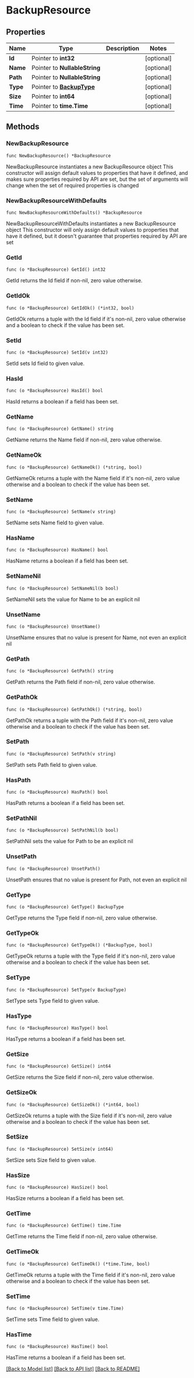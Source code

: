 # BackupResource

## Properties

Name | Type | Description | Notes
------------ | ------------- | ------------- | -------------
**Id** | Pointer to **int32** |  | [optional] 
**Name** | Pointer to **NullableString** |  | [optional] 
**Path** | Pointer to **NullableString** |  | [optional] 
**Type** | Pointer to [**BackupType**](BackupType.md) |  | [optional] 
**Size** | Pointer to **int64** |  | [optional] 
**Time** | Pointer to **time.Time** |  | [optional] 

## Methods

### NewBackupResource

`func NewBackupResource() *BackupResource`

NewBackupResource instantiates a new BackupResource object
This constructor will assign default values to properties that have it defined,
and makes sure properties required by API are set, but the set of arguments
will change when the set of required properties is changed

### NewBackupResourceWithDefaults

`func NewBackupResourceWithDefaults() *BackupResource`

NewBackupResourceWithDefaults instantiates a new BackupResource object
This constructor will only assign default values to properties that have it defined,
but it doesn't guarantee that properties required by API are set

### GetId

`func (o *BackupResource) GetId() int32`

GetId returns the Id field if non-nil, zero value otherwise.

### GetIdOk

`func (o *BackupResource) GetIdOk() (*int32, bool)`

GetIdOk returns a tuple with the Id field if it's non-nil, zero value otherwise
and a boolean to check if the value has been set.

### SetId

`func (o *BackupResource) SetId(v int32)`

SetId sets Id field to given value.

### HasId

`func (o *BackupResource) HasId() bool`

HasId returns a boolean if a field has been set.

### GetName

`func (o *BackupResource) GetName() string`

GetName returns the Name field if non-nil, zero value otherwise.

### GetNameOk

`func (o *BackupResource) GetNameOk() (*string, bool)`

GetNameOk returns a tuple with the Name field if it's non-nil, zero value otherwise
and a boolean to check if the value has been set.

### SetName

`func (o *BackupResource) SetName(v string)`

SetName sets Name field to given value.

### HasName

`func (o *BackupResource) HasName() bool`

HasName returns a boolean if a field has been set.

### SetNameNil

`func (o *BackupResource) SetNameNil(b bool)`

 SetNameNil sets the value for Name to be an explicit nil

### UnsetName
`func (o *BackupResource) UnsetName()`

UnsetName ensures that no value is present for Name, not even an explicit nil
### GetPath

`func (o *BackupResource) GetPath() string`

GetPath returns the Path field if non-nil, zero value otherwise.

### GetPathOk

`func (o *BackupResource) GetPathOk() (*string, bool)`

GetPathOk returns a tuple with the Path field if it's non-nil, zero value otherwise
and a boolean to check if the value has been set.

### SetPath

`func (o *BackupResource) SetPath(v string)`

SetPath sets Path field to given value.

### HasPath

`func (o *BackupResource) HasPath() bool`

HasPath returns a boolean if a field has been set.

### SetPathNil

`func (o *BackupResource) SetPathNil(b bool)`

 SetPathNil sets the value for Path to be an explicit nil

### UnsetPath
`func (o *BackupResource) UnsetPath()`

UnsetPath ensures that no value is present for Path, not even an explicit nil
### GetType

`func (o *BackupResource) GetType() BackupType`

GetType returns the Type field if non-nil, zero value otherwise.

### GetTypeOk

`func (o *BackupResource) GetTypeOk() (*BackupType, bool)`

GetTypeOk returns a tuple with the Type field if it's non-nil, zero value otherwise
and a boolean to check if the value has been set.

### SetType

`func (o *BackupResource) SetType(v BackupType)`

SetType sets Type field to given value.

### HasType

`func (o *BackupResource) HasType() bool`

HasType returns a boolean if a field has been set.

### GetSize

`func (o *BackupResource) GetSize() int64`

GetSize returns the Size field if non-nil, zero value otherwise.

### GetSizeOk

`func (o *BackupResource) GetSizeOk() (*int64, bool)`

GetSizeOk returns a tuple with the Size field if it's non-nil, zero value otherwise
and a boolean to check if the value has been set.

### SetSize

`func (o *BackupResource) SetSize(v int64)`

SetSize sets Size field to given value.

### HasSize

`func (o *BackupResource) HasSize() bool`

HasSize returns a boolean if a field has been set.

### GetTime

`func (o *BackupResource) GetTime() time.Time`

GetTime returns the Time field if non-nil, zero value otherwise.

### GetTimeOk

`func (o *BackupResource) GetTimeOk() (*time.Time, bool)`

GetTimeOk returns a tuple with the Time field if it's non-nil, zero value otherwise
and a boolean to check if the value has been set.

### SetTime

`func (o *BackupResource) SetTime(v time.Time)`

SetTime sets Time field to given value.

### HasTime

`func (o *BackupResource) HasTime() bool`

HasTime returns a boolean if a field has been set.


[[Back to Model list]](../README.md#documentation-for-models) [[Back to API list]](../README.md#documentation-for-api-endpoints) [[Back to README]](../README.md)


